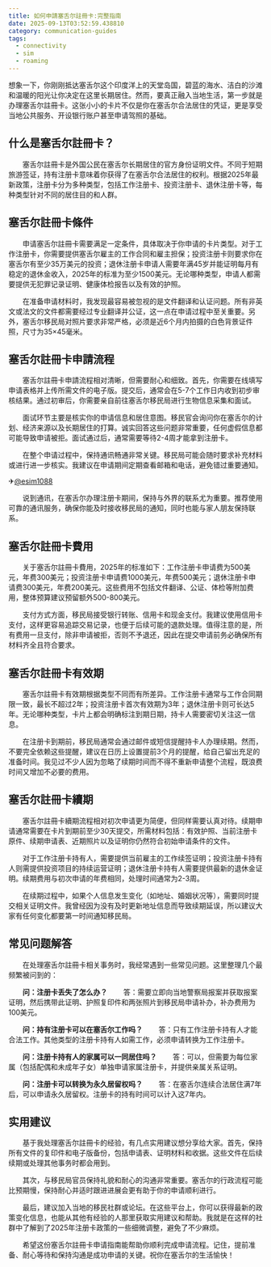 ```yaml
---
title: 如何申請塞舌尔註冊卡:完整指南
date: 2025-09-13T03:52:59.438810
category: communication-guides
tags:
  - connectivity
  - sim
  - roaming
---
```


想象一下，你刚刚抵达塞舌尔这个印度洋上的天堂岛国，碧蓝的海水、洁白的沙滩和温暖的阳光让你决定在这里长期居住。然而，要真正融入当地生活，第一步就是办理塞舌尔註冊卡。这张小小的卡片不仅是你在塞舌尔合法居住的凭证，更是享受当地公共服务、开设银行账户甚至申请驾照的基础。

## 什么是塞舌尔註冊卡？

　　塞舌尔註冊卡是外国公民在塞舌尔长期居住的官方身份证明文件。不同于短期旅游签证，持有注册卡意味着你获得了在塞舌尔合法居住的权利。根据2025年最新政策，注册卡分为多种类型，包括工作注册卡、投资注册卡、退休注册卡等，每种类型针对不同的居住目的和人群。

## 塞舌尔註冊卡條件

　　申请塞舌尔註冊卡需要满足一定条件，具体取决于你申请的卡片类型。对于工作注册卡，你需要提供塞舌尔雇主的工作合同和雇主担保；投资注册卡则要求你在塞舌尔有至少35万美元的投资；退休注册卡申请人需要年满45岁并能证明每月有稳定的退休金收入，2025年的标准为至少1500美元。无论哪种类型，申请人都需要提供无犯罪记录证明、健康体检报告以及有效的护照。

　　在准备申请材料时，我发现最容易被忽视的是文件翻译和认证问题。所有非英文或法文的文件都需要经过专业翻译并公证，这一点在申请过程中至关重要。另外，塞舌尔移民局对照片要求非常严格，必须是近6个月内拍摄的白色背景证件照，尺寸为35×45毫米。

## 塞舌尔註冊卡申請流程

　　塞舌尔註冊卡申請流程相对清晰，但需要耐心和细致。首先，你需要在线填写申请表格并上传所需文件的电子版。提交后，通常会在5-7个工作日内收到初步审核结果。通过初审后，你需要亲自前往塞舌尔移民局进行生物信息采集和面试。

　　面试环节主要是核实你的申请信息和居住意图。移民官会询问你在塞舌尔的计划、经济来源以及长期居住的打算。诚实回答这些问题非常重要，任何虚假信息都可能导致申请被拒。面试通过后，通常需要等待2-4周才能拿到注册卡。

　　在整个申请过程中，保持通讯畅通非常关键。移民局可能会随时要求补充材料或进行进一步核实。我建议在申请期间定期查看邮箱和电话，避免错过重要通知。

✈[@esim1088](https://t.me/s/esim1088)

　　说到通讯，在塞舌尔办理注册卡期间，保持与外界的联系尤为重要。推荐使用可靠的通讯服务，确保你能及时接收移民局的通知，同时也能与家人朋友保持联系。

## 塞舌尔註冊卡費用

　　关于塞舌尔註冊卡費用，2025年的标准如下：工作注册卡申请费为500美元，年费300美元；投资注册卡申请费1000美元，年费500美元；退休注册卡申请费300美元，年费200美元。这些费用不包括文件翻译、公证、体检等附加费用，整体预算建议预留额外500-800美元。

　　支付方式方面，移民局接受银行转账、信用卡和现金支付。我建议使用信用卡支付，这样更容易追踪交易记录，也便于后续可能的退款处理。值得注意的是，所有费用一旦支付，除非申请被拒，否则不予退还，因此在提交申请前务必确保所有材料齐全且符合要求。

## 塞舌尔註冊卡有效期

　　塞舌尔註冊卡有效期根据类型不同而有所差异。工作注册卡通常与工作合同期限一致，最长不超过2年；投资注册卡首次有效期为3年；退休注册卡则可长达5年。无论哪种类型，卡片上都会明确标注到期日期，持卡人需要密切关注这一信息。

　　在注册卡到期前，移民局通常会通过邮件或短信提醒持卡人办理续期。然而，不要完全依赖这些提醒，建议在日历上设置提前3个月的提醒，给自己留出充足的准备时间。我见过不少人因为忽略了续期时间而不得不重新申请整个流程，既浪费时间又增加不必要的费用。

## 塞舌尔註冊卡續期

　　塞舌尔註冊卡續期流程相对初次申请更为简便，但同样需要认真对待。续期申请通常需要在卡片到期前至少30天提交，所需材料包括：有效护照、当前注册卡原件、续期申请表、近期照片以及证明你仍然符合初始申请条件的文件。

　　对于工作注册卡持有人，需要提供当前雇主的工作续签证明；投资注册卡持有人则需提供投资项目的持续运营证明；退休注册卡持有人需要提供最新的退休金证明。续期费用与初次申请的年费相同，处理时间通常为2-3周。

　　在续期过程中，如果个人信息发生变化（如地址、婚姻状况等），需要同时提交相关证明文件。我曾经因为没有及时更新地址信息而导致续期延误，所以建议大家有任何变化都要第一时间通知移民局。

## 常见问题解答

　　在处理塞舌尔註冊卡相关事务时，我经常遇到一些常见问题。这里整理几个最频繁被问到的：

　　**问：注册卡丢失了怎么办？**
　　答：需要立即向当地警察局报案并获取报案证明，然后携带此证明、护照复印件和两张照片到移民局申请补办，补办费用为100美元。

　　**问：持有注册卡可以在塞舌尔工作吗？**
　　答：只有工作注册卡持有人才能合法工作。其他类型的注册卡持有人如需工作，必须申请转换为工作注册卡。

　　**问：注册卡持有人的家属可以一同居住吗？**
　　答：可以，但需要为每位家属（包括配偶和未成年子女）单独申请家属注册卡，并提供亲属关系证明。

　　**问：注册卡可以转换为永久居留权吗？**
　　答：在塞舌尔连续合法居住满7年后，可以申请永久居留权。注册卡的持有时间可以计入这7年内。

## 实用建议

　　基于我处理塞舌尔註冊卡的经验，有几点实用建议想分享给大家。首先，保持所有文件的复印件和电子版备份，包括申请表、证明材料和收据。这些文件在后续续期或处理其他事务时都会用到。

　　其次，与移民局官员保持礼貌和耐心的沟通非常重要。塞舌尔的行政流程可能比预期慢，保持耐心并适时跟进进展会更有助于你的申请顺利进行。

　　最后，建议加入当地的移民社群或论坛。在这些平台上，你可以获得最新的政策变化信息，也能从其他有经验的人那里获取实用建议和帮助。我就是在这样的社群中了解到了2025年注册卡政策的一些细微调整，避免了不少麻烦。

　　希望这份塞舌尔註冊卡申请指南能帮助你顺利完成申请流程。记住，提前准备、耐心等待和保持沟通是成功申请的关键。祝你在塞舌尔的生活愉快！